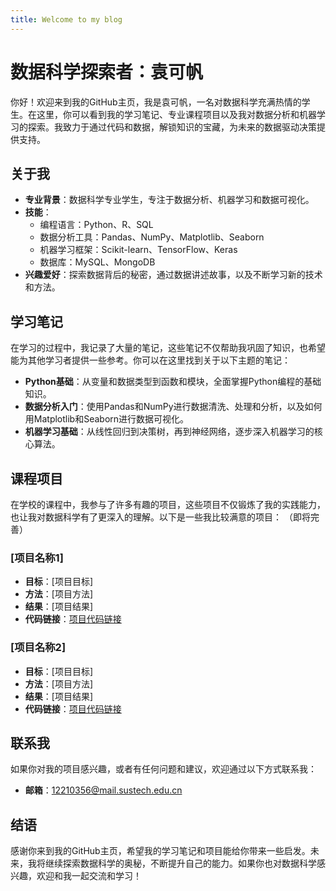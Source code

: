 ```yaml
---
title: Welcome to my blog
---
```

# 数据科学探索者：袁可帆


你好！欢迎来到我的GitHub主页，我是袁可帆，一名对数据科学充满热情的学生。在这里，你可以看到我的学习笔记、专业课程项目以及我对数据分析和机器学习的探索。我致力于通过代码和数据，解锁知识的宝藏，为未来的数据驱动决策提供支持。

## 关于我

- **专业背景**：数据科学专业学生，专注于数据分析、机器学习和数据可视化。
- **技能**：
  - 编程语言：Python、R、SQL
  - 数据分析工具：Pandas、NumPy、Matplotlib、Seaborn
  - 机器学习框架：Scikit-learn、TensorFlow、Keras
  - 数据库：MySQL、MongoDB
- **兴趣爱好**：探索数据背后的秘密，通过数据讲述故事，以及不断学习新的技术和方法。

## 学习笔记

在学习的过程中，我记录了大量的笔记，这些笔记不仅帮助我巩固了知识，也希望能为其他学习者提供一些参考。你可以在这里找到关于以下主题的笔记：

- **Python基础**：从变量和数据类型到函数和模块，全面掌握Python编程的基础知识。
- **数据分析入门**：使用Pandas和NumPy进行数据清洗、处理和分析，以及如何用Matplotlib和Seaborn进行数据可视化。
- **机器学习基础**：从线性回归到决策树，再到神经网络，逐步深入机器学习的核心算法。

## 课程项目

在学校的课程中，我参与了许多有趣的项目，这些项目不仅锻炼了我的实践能力，也让我对数据科学有了更深入的理解。以下是一些我比较满意的项目：
（即将完善）

### [项目名称1]
- **目标**：[项目目标]
- **方法**：[项目方法]
- **结果**：[项目结果]
- **代码链接**：[项目代码链接](#)

### [项目名称2]
- **目标**：[项目目标]
- **方法**：[项目方法]
- **结果**：[项目结果]
- **代码链接**：[项目代码链接](#)

## 联系我

如果你对我的项目感兴趣，或者有任何问题和建议，欢迎通过以下方式联系我：

- **邮箱**：12210356@mail.sustech.edu.cn

## 结语

感谢你来到我的GitHub主页，希望我的学习笔记和项目能给你带来一些启发。未来，我将继续探索数据科学的奥秘，不断提升自己的能力。如果你也对数据科学感兴趣，欢迎和我一起交流和学习！
